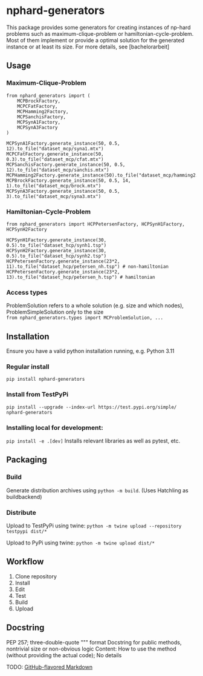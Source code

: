 # nphard-generators

This package provides some generators for creating instances of np-hard problems such as maximum-clique-problem or hamiltonian-cycle-problem.
Most of them implement or provide a optimal solution for the generated instance or at least its size.
For more details, see [bachelorarbeit]

## Usage
### Maximum-Clique-Problem
```
from nphard_generators import (
    MCPBrockFactory,
    MCPCFatFactory,
    MCPHamming2Factory,
    MCPSanchisFactory,
    MCPSynA1Factory,
    MCPSynA3Factory
)

MCPSynA1Factory.generate_instance(50, 0.5, 12).to_file("dataset_mcp/syna1.mtx")
MCPCFatFactory.generate_instance(50, 0.3).to_file("dataset_mcp/cfat.mtx")
MCPSanchisFactory.generate_instance(50, 0.5, 12).to_file("dataset_mcp/sanchis.mtx")
MCPHamming2Factory.generate_instance(50).to_file("dataset_mcp/hamming2.mtx")
MCPBrockFactory.generate_instance(50, 0.5, 14, 1).to_file("dataset_mcp/brock.mtx")
MCPSynA3Factory.generate_instance(50, 0.5, 3).to_file("dataset_mcp/syna3.mtx")
```

### Hamiltonian-Cycle-Problem
```
from nphard_generators import HCPPetersenFactory, HCPSynH1Factory, HCPSynH2Factory

HCPSynH1Factory.generate_instance(30, 0.5).to_file("dataset_hcp/synh1.tsp")
HCPSynH2Factory.generate_instance(30, 0.5).to_file("dataset_hcp/synh2.tsp")
HCPPetersenFactory.generate_instance(23*2, 11).to_file("dataset_hcp/petersen_nh.tsp") # non-hamiltonian
HCPPetersenFactory.generate_instance(23*2, 13).to_file("dataset_hcp/petersen_h.tsp") # hamiltonian
```

### Access types
ProblemSolution refers to a whole solution (e.g. size and which nodes), ProblemSimpleSolution only to the size  
`from nphard_generators.types import MCProblemSolution, ...`

## Installation
Ensure you have a valid python installation running, e.g. Python 3.11

### Regular install
`pip install nphard-generators`

### Install from TestPyPi
`pip install --upgrade --index-url https://test.pypi.org/simple/ nphard-generators`

### Installing local for development:
`pip install -e .[dev]` Installs relevant libraries as well as pytest, etc.


## Packaging

### Build
Generate distribution archives using `python -m build`. (Uses Hatchling as buildbackend)

### Distribute
Upload to TestPyPi using twine:
`python -m twine upload --repository testpypi dist/*`

Upload to PyPi using twine:
`python -m twine upload dist/*`

## Workflow
1. Clone repository
2. Install
3. Edit
4. Test
5. Build
6. Upload

## Docstring
PEP 257; three-double-quote """ format
Docstring for public methods, nontrivial size or non-obvious logic
Content: How to use the method (without providing the actual code); No details

TODO:
[GitHub-flavored Markdown](https://guides.github.com/features/mastering-markdown/)